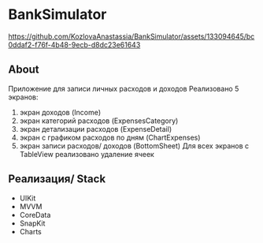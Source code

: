 # BankSimulator


https://github.com/KozlovaAnastassia/BankSimulator/assets/133094645/bc0ddaf2-f76f-4b48-9ecb-d8dc23e61643

## About 
Приложение для записи личных расходов и доходов
Реализовано 5 экранов: 
1)  экран доходов (Income)
2)  экран категорий расходов  (ExpensesCategory) 
3)  экран детализации расходов  (ExpenseDetail)
4)  экран с графиком расходов по дням (ChartExpenses)
5)  экран записи расходов/ доходов (BottomSheet)
Для всех экранов с TableView реализовано удаление ячеек 

## Реализация/ Stack
+ UIKit
+ MVVM
+ CoreData
+ SnapKit
+ Charts
